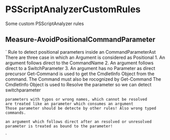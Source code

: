 # PSScriptAnalyzerCustomRules
Some custom PSScriptAnalyzer rules

## Measure-AvoidPositionalCommandParameter

`
   Rule to detect positional parameters inside an CommandParameterAst
    There are three case in which an Argument is considered as Positional
    1. An argument follows direct to the CommandName
    2. An argument follows direct to a SwitchParameter
    3. An argument has no Parameter as direct precursor
    Get-Command is used to get the CmdletInfo Object from the command.
    The Command must also be rocognized by Get-Command
    The CmdletInfo Object is used to Resolve the parameter so we can detect switchparameter
    
    parameters with typos or wrong names, which cannot be resolved
    are treated like an parameter which consumes an argument
    Those parameter should be detecte by other rules! Also wrong typed commands.
    
    an argument which follows direct after an resolved or unresolved parameter is treated as bound to the parameter!
`

